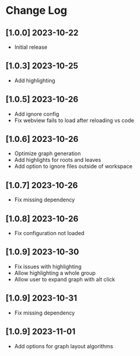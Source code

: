 # Change Log

## [1.0.0] 2023-10-22

- Initial release

## [1.0.3] 2023-10-25

- Add highlighting

## [1.0.5] 2023-10-26

- Add ignore config
- Fix webview fails to load after reloading vs code

## [1.0.6] 2023-10-26

- Optimize graph generation
- Add highlights for roots and leaves
- Add option to ignore files outside of workspace

## [1.0.7] 2023-10-26

- Fix missing dependency

## [1.0.8] 2023-10-26

- Fix configuration not loaded

## [1.0.9] 2023-10-30

- Fix issues with highlighting
- Allow highlighting a whole group
- Allow user to expand graph with alt click

## [1.0.9] 2023-10-31

- Fix missing dependency

## [1.0.9] 2023-11-01

- Add options for graph layout algorithms
